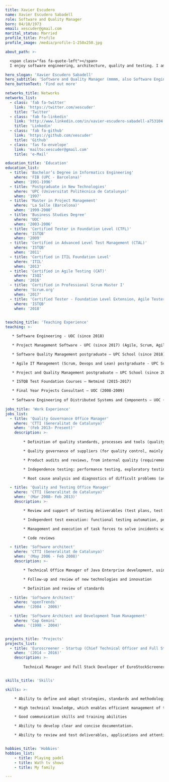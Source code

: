 ```yaml
---
title: Xavier Escudero
name: Xavier Escudero Sabadell
role: Software and Quality Manager
born: 04/10/1973
email: xescuder@gmail.com
marital_status: Married
profile_title: Profile
profile_image: /media/profile-1-250x250.jpg

about_path: >-

  <span class="fas fa-quote-left"></span>
  I enjoy software engineering, architecture, quality and testing. I am also a teacher after work. In my spare time I like to watch tv shows. Curious without limits.<span class="fas fa-quote-right"></span>

hero_slogan: 'Xavier Escudero Sabadell'
hero_subtitle: 'Software and Quality Manager (mmmm, also Software Engineer in DNA)'
hero_buttonText: 'Find out more'

networks_title: Networks
networks_list:
  - class: 'fab fa-twitter'
    link: 'https://twitter.com/xescuder'
    title: 'Twitter'
  - class: 'fab fa-linkedin'
    link: 'http://www.linkedin.com/in/xavier-escudero-sabadell-a753104'
    title: 'Linkedin'
  - class: 'fab fa-github'
    link: 'https://github.com/xescuder'
    title: 'Github'
  - class: 'fas fa-envelope'
    link: 'mailto:xescuder@gmail.com'
    title: 'e-Mail'

education_title: 'Education'
education_list: 
  - title: 'Bachelor’s Degree in Informatics Engineering'
    where: 'FIB (UPC - Barcelona)'
    when: '1991-1996'
  - title: 'Postgraduate in New Technologies'
    where: 'UPC (Universitat Politècnica de Catalunya)'
    when: '1997'
  - title: 'Master in Project Management'
    where: 'La Salle (Barcelona)'
    when: '1999-2000'
  - title: 'Business Studies Degree'
    where: 'UOC'
    when: '2003-2006'
  - title: 'Certified Tester in Foundation Level (CTFL)'
    where: 'ISTQB'
    when: '2009'
  - title: 'Certified in Advanced Level Test Management (CTAL)'
    where: 'ISTQB'
    when: '2011'
  - title: 'Certified in ITIL Foundation Level'
    where: 'ITIL'
    when: '2013'
  - title: 'Certified in Agile Testing (CAT)'
    where: 'ISQI'
    when: '2016'
  - title: 'Certified in Professional Scrum Master I'
    where: 'Scrum.org'
    when: '2017'
  - title: 'Certified Tester - Foundation Level Extension, Agile Tester'
    where: 'ISTQB'
    when: '2018'
    

teaching_title: 'Teaching Experience'
teaching: >-

   * Software Engineering - UOC (since 2018)

   * Project Management Software - UPC (since 2017) (Agile, Scrum, Agile Testing, Extreme Programming, …)

   * Software Quality Management postgraduate – UPC School (since 2018)

   * Agile IT Management (Scrum, Devops and Lean) postgraduate - UPC School (since 2015)

   * Project and Quality Management postgraduate – UPC School (since 2016)

   * ISTQB Test Foundation Courses – Netmind (2015-2017)

   * Final Year Projects Consultant – UOC (2008-2009)
   
   * Software Engineering of Distributed Systems and Components – UOC (2007-2008)

jobs_title: 'Work Experience'
jobs_list:
  - title: 'Quality Governance Office Manager'
    where: 'CTTI (Generalitat de Catalunya)'
    when: '(Feb 2013– Present)'
    description: >-
      
        * Definition of quality standards, processes and tools (quality model). Training and communication. Institutionalization.

        * Quality governance of suppliers (for quality control, mainly focused on qualification testing)

        * Product audits and reviews, from internal quality (requirements, design, source code,...) to external quality (usability, availability, efficiency, portability, ...)

        * Independence testing: performance testing, exploratory testing, …

        * Root cause analysis and diagnostics of difficult problems (availability, performance bottlenecks)

  - title: 'Quality and Testing Office Manager'
    where: 'CTTI (Generalitat de Catalunya)'
    when: '(Mar 2008– Feb 2013)'
    description: >-

        * Review and support of testing deliverables (test plans, test specifications, scripts, test reports and metrics).

        * Independent test execution: functional testing automation, performance testing

        * Management and execution of task forces to solve incidents with unknown root cause (performance diagnosis, profiling, …)

        * Code reviews

  - title: 'Software architect'
    where: 'CTTI (Generalitat de Catalunya)'
    when: '(May 2006 - Feb 2008)'
    description: >-

        * Technical Office Manager of Java Enterprise development, using an standard framework developed in-house, named Canigó, and mandatory for all our suppliers (roadmap definition, technical user support, …)

        * Follow-up and review of new technologies and innovation

        * Definition and review of standards

  - title: 'Software Architect'
    where: 'openTrends'
    when: '(2004 - 2006)'

  - title: 'Software Architect and Development Team Management'
    where: 'Cap Gemini'
    when: '(1998 - 2004)'


projects_title: 'Projects'
projects_list:
  - title: 'Euroscreener - Startup (Chief Technical Officer and Full Stack Developer)'
    when: '(2014 – 2016)'
    description: >-
      
        Technical Manager and Full Stack Developer of EuroStockScreener, a tool for non professional investors and traders to search and find best stocks, and test his strategy in the past


skills_title: 'Skills'

skills: >-

    * Ability to define and adapt strategies, standards and methodologies. Ability to identify tactical opportunities

    * High technical knowledge, which enables efficient management of technical teams and complex projects

    * Good communication skills and training abilities

    * Ability to develop clear and concise documentation.

    * Ability to review and test deliverables, applications and attention to detail.


hobbies_title: 'Hobbies'
hobbies_list:
    - title: Playing padel
    - title: Wath tv shows
    - title: My family

---
```

